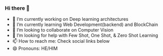 ### Hi there 👋

- 🔭 I’m currently working on Deep learning architectures
- 🌱 I’m currently learning Web Development(backend) and BlockChain
- 👯 I’m looking to collaborate on Computer Vision
- 🤔 I’m looking for help with Few Shot, One Shot, & Zero Shot Learning
- 📫 How to reach me: Check social links below
- 😄 Pronouns: HE/HIM
<!--
**RusselR00/RusselR00** is a ✨ _special_ ✨ repository because its `README.md` (this file) appears on your GitHub profile.

Here are some ideas to get you started:

